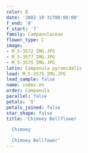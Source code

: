 ```yaml
---
color: B
date: '2002-10-31T00:00:00'
f_end: '8'
f_start: '7'
family: Campanulaceae
flower_type: C
image:
- M_5-3572_IMG.JPG
- M_5-3577_IMG.JPG
- M_5-3575_IMG.JPG
latin: Campanula pyramidalis
lead: M_5-3575_IMG.JPG
lead_sample: false
name: index.en
order: Campanula
parallel: false
petals: '5'
petals_joined: false
star_shape: false
title: 'Chimney Bellflower

  Chimney

  Chimney Bellfower'
---
```

